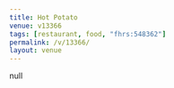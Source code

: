 ```yaml
---
title: Hot Potato
venue: v13366
tags: [restaurant, food, "fhrs:548362"]
permalink: /v/13366/
layout: venue
---
```

null